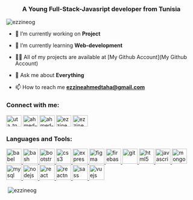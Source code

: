 <h3 align="center">A Young Full-Stack-Javasript developer from Tunisia</h3>

<p align="left"> <img src="https://komarev.com/ghpvc/?username=ezzineog" alt="ezzineog" /> </p>

- 🔭 I’m currently working on **Project**

- 🌱 I’m currently learning **Web-development**

- 👨‍💻 All of my projects are available at [My Github Account](My Github Account)

- 💬 Ask me about **Everything**

- 📫 How to reach me **ezzineahmedtaha@gmail.com**

<p align="left">
<h3 align="left">Connect with me:</h3>
<a href="https://twitter.com/uta_tn" target="blank"><img align="center" src="https://cdn.jsdelivr.net/npm/simple-icons@3.0.1/icons/twitter.svg" alt="uta_tn" height="30" width="40" /></a>
<a href="https://linkedin.com/in/ahmed-taha-07a9881aa/" target="blank"><img align="center" src="https://cdn.jsdelivr.net/npm/simple-icons@3.0.1/icons/linkedin.svg" alt="ahmed-taha-07a9881aa/" height="30" width="40" /></a>
<a href="https://stackoverflow.com/users/ahmed-taha-ezzine" target="blank"><img align="center" src="https://cdn.jsdelivr.net/npm/simple-icons@3.0.1/icons/stackoverflow.svg" alt="ahmed-taha-ezzine" height="30" width="40" /></a>
<a href="https://fb.com/ezzine.og" target="blank"><img align="center" src="https://cdn.jsdelivr.net/npm/simple-icons@3.0.1/icons/facebook.svg" alt="ezzine.og" height="30" width="40" /></a>
<a href="https://instagram.com/ezzine.og" target="blank"><img align="center" src="https://cdn.jsdelivr.net/npm/simple-icons@3.0.1/icons/instagram.svg" alt="ezzine.og" height="30" width="40" /></a>
</p>

<h3 align="left">Languages and Tools:</h3>
<p align="left"> <a href="https://babeljs.io/" target="_blank"> <img src="https://www.vectorlogo.zone/logos/babeljs/babeljs-icon.svg" alt="babel" width="40" height="40"/> </a> <a href="https://www.gnu.org/software/bash/" target="_blank"> <img src="https://www.vectorlogo.zone/logos/gnu_bash/gnu_bash-icon.svg" alt="bash" width="40" height="40"/> </a> <a href="https://getbootstrap.com" target="_blank"> <img src="https://devicons.github.io/devicon/devicon.git/icons/bootstrap/bootstrap-plain.svg" alt="bootstrap" width="40" height="40"/> </a> <a href="https://www.w3schools.com/css/" target="_blank"> <img src="https://devicons.github.io/devicon/devicon.git/icons/css3/css3-original-wordmark.svg" alt="css3" width="40" height="40"/> </a> <a href="https://expressjs.com" target="_blank"> <img src="https://devicons.github.io/devicon/devicon.git/icons/express/express-original-wordmark.svg" alt="express" width="40" height="40"/> </a> <a href="https://www.figma.com/" target="_blank"> <img src="https://www.vectorlogo.zone/logos/figma/figma-icon.svg" alt="figma" width="40" height="40"/> </a> <a href="https://firebase.google.com/" target="_blank"> <img src="https://www.vectorlogo.zone/logos/firebase/firebase-icon.svg" alt="firebase" width="40" height="40"/> </a> <a href="https://git-scm.com/" target="_blank"> <img src="https://www.vectorlogo.zone/logos/git-scm/git-scm-icon.svg" alt="git" width="40" height="40"/> </a> <a href="https://www.w3.org/html/" target="_blank"> <img src="https://devicons.github.io/devicon/devicon.git/icons/html5/html5-original-wordmark.svg" alt="html5" width="40" height="40"/> </a> <a href="https://developer.mozilla.org/en-US/docs/Web/JavaScript" target="_blank"> <img src="https://devicons.github.io/devicon/devicon.git/icons/javascript/javascript-original.svg" alt="javascript" width="40" height="40"/> </a> <a href="https://www.mongodb.com/" target="_blank"> <img src="https://devicons.github.io/devicon/devicon.git/icons/mongodb/mongodb-original-wordmark.svg" alt="mongodb" width="40" height="40"/> </a> <a href="https://www.mysql.com/" target="_blank"> <img src="https://devicons.github.io/devicon/devicon.git/icons/mysql/mysql-original-wordmark.svg" alt="mysql" width="40" height="40"/> </a> <a href="https://nodejs.org" target="_blank"> <img src="https://devicons.github.io/devicon/devicon.git/icons/nodejs/nodejs-original-wordmark.svg" alt="nodejs" width="40" height="40"/> </a> <a href="https://reactjs.org/" target="_blank"> <img src="https://devicons.github.io/devicon/devicon.git/icons/react/react-original-wordmark.svg" alt="react" width="40" height="40"/> </a> <a href="https://reactnative.dev/" target="_blank"> <img src="https://reactnative.dev/img/header_logo.svg" alt="reactnative" width="40" height="40"/> </a> <a href="https://sass-lang.com" target="_blank"> <img src="https://devicons.github.io/devicon/devicon.git/icons/sass/sass-original.svg" alt="sass" width="40" height="40"/> </a> <a href="https://vuejs.org/" target="_blank"> <img src="https://devicons.github.io/devicon/devicon.git/icons/vuejs/vuejs-original-wordmark.svg" alt="vuejs" width="40" height="40"/> </a> </p>

<p>&nbsp;<img align="center" src="https://github-readme-stats.vercel.app/api?username=ezzineog&show_icons=true" alt="ezzineog" /></p>
